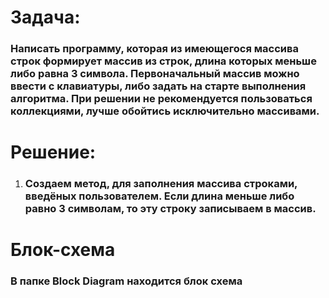 # Задача:
### Написать программу, которая из имеющегося массива строк формирует массив из строк, длина которых меньше либо равна 3 символа. Первоначальный массив можно ввести с клавиатуры, либо задать на старте выполнения алгоритма. При решении не рекомендуется пользоваться коллекциями, лучше обойтись исключительно массивами.

# Решение:
1. ### Создаем метод, для заполнения массива строками, введёных пользователем. Если длина меньше либо равно 3 символам, то эту строку записываем в массив.

# Блок-схема

### В папке Block Diagram находится блок схема


